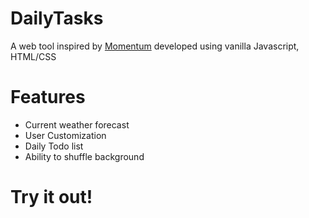 # DailyTasks
A web tool inspired by [Momentum](https://chrome.google.com/webstore/detail/momentum/laookkfknpbbblfpciffpaejjkokdgca) developed using vanilla Javascript, HTML/CSS


# Features
* Current weather forecast
* User Customization
* Daily Todo list
* Ability to shuffle background


# Try it out!
